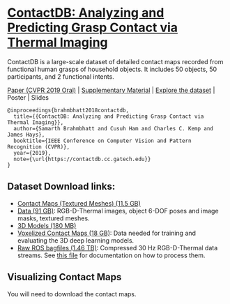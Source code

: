 # [ContactDB: Analyzing and Predicting Grasp Contact via Thermal Imaging](https://contactdb.cc.gatech.edu)
ContactDB is a large-scale dataset of detailed contact maps recorded from functional human grasps of household objects. It includes 50 objects, 50 participants, and 2 functional intents.

[Paper (CVPR 2019 Oral)](https://contactdb.cc.gatech.edu/contactdb_paper.pdf) | [Supplementary Material](https://contactdb.cc.gatech.edu/contactdb_supp.pdf) | [Explore the dataset](https://contactdb.cc.gatech.edu/contactdb_explorer.html) | Poster | Slides
```
@inproceedings{brahmbhatt2018contactdb,
  title={{ContactDB: Analyzing and Predicting Grasp Contact via Thermal Imaging}},
  author={Samarth Brahmbhatt and Cusuh Ham and Charles C. Kemp and James Hays},
  booktitle={IEEE Conference on Computer Vision and Pattern Recognition (CVPR)},
  year={2019},
  note={\url{https://contactdb.cc.gatech.edu}}
}
```

## Dataset Download links:
- [Contact Maps (Textured Meshes) (11.5 GB)](https://www.dropbox.com/sh/gzwk21ssod63xdl/AAAJ5StPMS2eid2MnZddBGsca?dl=0)
- [Data (91 GB)](https://www.dropbox.com/sh/yjp1s73ollrfafi/AAATWS-1l-MzUcNtahR36fB-a?dl=0): RGB-D-Thermal images, object 6-DOF poses and image masks, textured meshes.
- [3D Models (180 MB)](https://www.dropbox.com/sh/jdndpjhmq9pabgi/AADRBXURc97_tPsQKCy1Zj60a?dl=0)
- [Voxelized Contact Maps (18 GB)](https://www.dropbox.com/sh/x5ivxw75tvf6tax/AADXw7KRWbH3eEofbbr6NQQga?dl=0): Data needed for training and evaluating the 3D deep learning models.
- [Raw ROS bagfiles (1.46 TB)](https://www.dropbox.com/sh/hn90i9qglddnfpb/AABfB3pd34nkEF7_usktvVLMa?dl=0): Compressed 30 Hz RGB-D-Thermal data streams. See [this file](docs/rosbags.md) for documentation on how to process them.

## Visualizing Contact Maps
You will need to download the contact maps.
